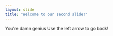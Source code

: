 ```yaml
---
layout: slide
title: "Welcome to our second slide!"
---
```

You're damn genius
Use the left arrow to go back!
